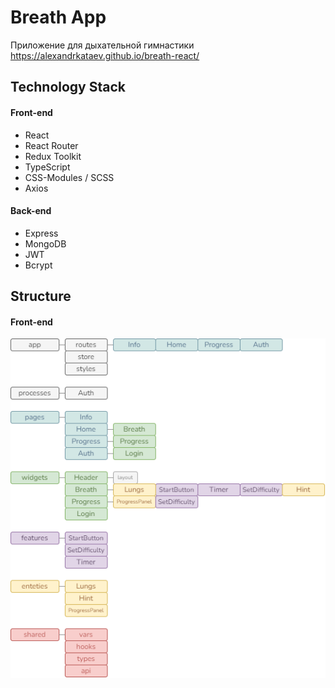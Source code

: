 # Breath App

Приложение для дыхательной гимнастики
https://alexandrkataev.github.io/breath-react/

## Technology Stack

#### Front-end

- React
- React Router
- Redux Toolkit
- TypeScript
- CSS-Modules / SCSS
- Axios

#### Back-end

- Express
- MongoDB
- JWT
- Bcrypt

## Structure

#### Front-end

![Структура не найдена](./public/breath-structure.drawio.png 'Front-end structure')
